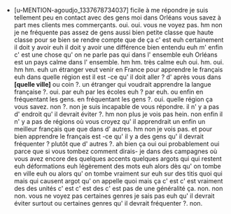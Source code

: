 * [u-MENTION-agoudjo_1337678734037]
	ficile à me répondre je suis tellement peu en contact avec des gens moi dans Orléans vous savez à part mes clients mes commerçants.
	 oui.
	 oui.
	 vous ne voyez pas.
	 hm non je ne fréquente pas assez de gens aussi bien petite classe que haute classe pour se bien se rendre compte que de ça c' est euh certainement il doit y avoir euh il doit y avoir une différence bien entendu euh m' enfin c' est une chose qu' on ne parle pas qui dans l' ensemble euh Orléans est un pays calme dans l' ensemble.
	 hm hm.
	 très calme euh oui.
	 hm.
	 oui.
	 hm hm.
	 euh un étranger veut venir en France pour apprendre le français euh dans quelle région est il est -ce qu' il doit aller ? d' après vous dans **[quelle ville]** ou coin ?.
	 un étranger qui voudrait apprendre la langue française ?.
	 oui.
	 par euh par les écoles euh ? par euh.
	 ou enfin en fréquentant les gens.
	 en fréquentant les gens ?.
	 oui.
	 quelle région ça vous savez.
	 non ?.
	 non je suis incapable de vous répondre.
	 il n' y a pas d' endroit qu' il devrait éviter ?.
	 hm non plus je vois pas hein.
	 non enfin il n' y a pas de régions où vous croyez qu' il apprendrait un enfin un meilleur français que que dans d' autres.
	 hm non je vois pas.
	 et pour bien apprendre le français est -ce qu' il y a des gens qu' il devrait fréquenter ? plutôt que d' autres ?.
	 ah bien ça oui oui probablement oui parce que si vous tombez comment dirais- je dans des campagnes où vous avez encore des quelques accents quelques argots qui qui restent euh déformations euh légèrement des mots euh alors dès qu' on tombe en ville euh ou alors qu' on tombe vraiment sur euh sur des titis quoi qui mais qui causent argot qu' on appelle quoi mais ça c' est c' est vraiment des des unités c' est c' est des c' est pas de une généralité ça.
	 non.
	 non non.
	 vous ne voyez pas certaines genres je sais pas euh qu' il devrait éviter surtout ou certaines genres qu' il devrait fréquenter ?.
	 non.
	
